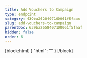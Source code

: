 ```yaml
---
title: Add Vouchers to Campaign
type: endpoint
category: 639ba2628407100061f5faac
slug: add-vouchers-to-campaign
parentDoc: 639ba2658407100061f5faaf
hidden: false
order: 6
---
```

[block:html]
{
  "html": "<style>\n.LanguagePicker-divider { \n  display: none; }\n</style>"
}
[/block]